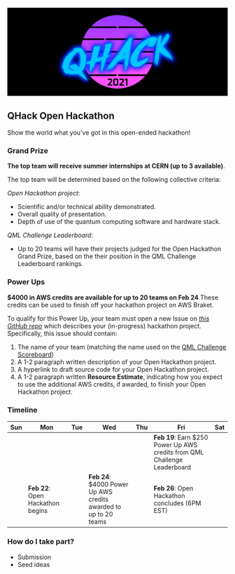 ![image](img/qhack-banner.png)

## QHack Open Hackathon

Show the world what you've got in this open-ended hackathon!

### Grand Prize

**The top team will receive summer internships at CERN (up to 3 available)**. 

The top team will be determined based on the following collective criteria:

*Open Hackathon project*:
- Scientific and/or technical ability demonstrated.
- Overall quality of presentation.
- Depth of use of the quantum computing software and hardware stack.

*QML Challenge Leaderboard*:
- Up to 20 teams will have their projects judged for the Open Hackathon Grand Prize, based on the their position in the QML Challenge Leaderboard rankings. 

### Power Ups

**$4000 in AWS credits are available for up to 20 teams on Feb 24** These credits can be used to finish off your hackathon project on AWS Braket. 

To qualify for this Power Up, your team must open a new Issue on *[this GitHub repo](https://github.com/XanaduAI/QHack/issues)* which describes your (in-progress) 
hackathon project. Specifically, this issue should contain:

1. The name of your team (matching the name used on the [QML Challenge Scoreboard](QML_Challenge.md))
2. A 1-2 paragraph written description of your Open Hackathon project.
3. A hyperlink to draft source code for your Open Hackathon project.
4. A 1-2 paragraph written **Resource Estimate**, indicating how you expect to use the additional AWS credits, if awarded, to finish your Open Hackathon project.

### Timeline

| Sun | Mon | Tue | Wed | Thu | Fri  | Sat |
|---|---|---|---|---|---|---|
|   |   |   |   |   | **Feb 19**: Earn $250 Power Up AWS credits from QML Challenge Leaderboard |   |
|   | **Feb 22**: Open Hackathon begins |   | **Feb 24**: $4000 Power Up AWS credits awarded to up to 20 teams |   | **Feb 26**: Open Hackathon concludes (6PM EST) |  |

### How do I take part?

- Submission
- Seed ideas
 
